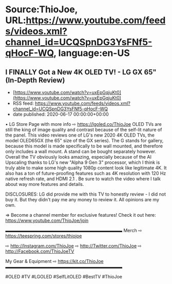 # Source:ThioJoe, URL:https://www.youtube.com/feeds/videos.xml?channel_id=UCQSpnDG3YsFNf5-qHocF-WQ, language:en-US

## I FINALLY Got a New 4K OLED TV! - LG GX 65" (In-Depth Review)
 - [https://www.youtube.com/watch?v=uxEpGqjuKt0](https://www.youtube.com/watch?v=uxEpGqjuKt0)
 - RSS feed: https://www.youtube.com/feeds/videos.xml?channel_id=UCQSpnDG3YsFNf5-qHocF-WQ
 - date published: 2020-06-17 00:00:00+00:00

• LG Store Page with more info ⇨ https://lgoled.co/ThioJoe
OLED TVs are still the king of image quality and contrast because of the self-lit nature of the panel. This video reviews one of LG's new 2020 4K OLED TVs, the model OLED65GX (the 65" size of the GX series). The G stands for gallery, because this model is made specifically to be wall mounted, and therefore only includes a wall mount. A stand can be bought separately however. Overall the TV obviously looks amazing, especially because of the AI Upscaling thanks to LG's new "Alpha 9 Gen 3" processor, which I think is truly able to make some high quality 1080p content look like legitimate 4K. It also has a ton of future-proofing features such as 4K resolution with 120 Hz native refresh rate, and HDMI 2.1 . Be sure to watch the video where I talk about way more features and details.

DISCLOSURES: LG did provide me with this TV to honestly review - I did not buy it. But they didn't pay me any money to review it. All opinions are my own.

⇒ Become a channel member for exclusive features! Check it out here: https://www.youtube.com/ThioJoe/join

▬▬▬▬▬▬▬▬▬▬▬▬▬▬▬▬▬▬▬▬▬▬▬▬▬▬
Merch ⇨ https://teespring.com/stores/thiojoe

⇨ http://Instagram.com/ThioJoe
⇨ http://Twitter.com/ThioJoe
⇨ http://Facebook.com/ThioJoeTV

My Gear & Equipment ⇨ https://kit.co/ThioJoe
▬▬▬▬▬▬▬▬▬▬▬▬▬▬▬▬▬▬▬▬▬▬▬▬▬▬

#OLED #TV #LGOLED #SelfLitOLED #BestTV #ThioJoe

